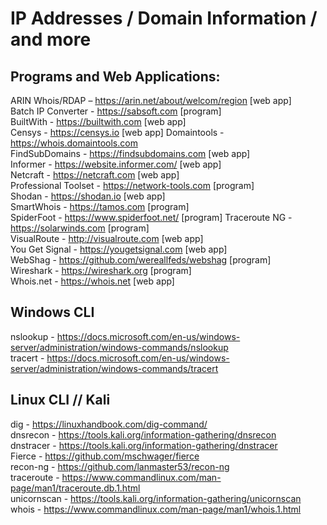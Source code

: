 

# IP Addresses / Domain Information / and more

## Programs and Web Applications:

ARIN Whois/RDAP – https://arin.net/about/welcom/region [web app]  
Batch IP Converter - https://sabsoft.com [program]  
BuiltWith - https://builtwith.com [web app]  
Censys - https://censys.io [web app]
Domaintools - https://whois.domaintools.com  
FindSubDomains - https://findsubdomains.com [web app]  
Informer - https://website.informer.com/ [web app]  
Netcraft - https://netcraft.com [web app]   
Professional Toolset - https://network-tools.com [program]  
Shodan - https://shodan.io [web app]  
SmartWhois - https://tamos.com [program]  
SpiderFoot - https://www.spiderfoot.net/ [program]
Traceroute NG - https://solarwinds.com [program]  
VisualRoute - http://visualroute.com [web app]  
You Get Signal - https://yougetsignal.com [web app]  
WebShag - https://github.com/wereallfeds/webshag [program]  
Wireshark - https://wireshark.org [program]  
Whois.net - https://whois.net [web app]  


## Windows CLI

nslookup - https://docs.microsoft.com/en-us/windows-server/administration/windows-commands/nslookup   
tracert - https://docs.microsoft.com/en-us/windows-server/administration/windows-commands/tracert  


## Linux CLI // Kali

dig - https://linuxhandbook.com/dig-command/     
dnsrecon - https://tools.kali.org/information-gathering/dnsrecon   
dnstracer - https://tools.kali.org/information-gathering/dnstracer  
Fierce - https://github.com/mschwager/fierce  
recon-ng - https://github.com/lanmaster53/recon-ng  
traceroute - https://www.commandlinux.com/man-page/man1/traceroute.db.1.html  
unicornscan - https://tools.kali.org/information-gathering/unicornscan  
whois - https://www.commandlinux.com/man-page/man1/whois.1.html
